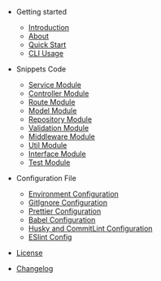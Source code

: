 - Getting started

  - [Introduction](getting-started/introduction.md)
  - [About](getting-started/about.md)
  - [Quick Start](getting-started/quick-start.md)
  - [CLI Usage](getting-started/cli-usage.md)

- Snippets Code

  - [Service Module](snippets-code/service-module.md)
  - [Controller Module](snippets-code/controller-module.md)
  - [Route Module](snippets-code/route-module.md)
  - [Model Module](snippets-code/model-module.md)
  - [Repository Module](snippets-code/repository-module.md)
  - [Validation Module](snippets-code/validation-module.md)
  - [Middleware Module](snippets-code/middleware-module.md)
  - [Util Module](snippets-code/util-module.md)
  - [Interface Module](snippets-code/interface-module.md)
  - [Test Module](snippets-code/test-module.md)

- Configuration File

  - [Environment Configuration](configuration-files/environment-config.md)
  - [GitIgnore Configuration](configuration-files/gitignore-config.md)
  - [Prettier Configuration](configuration-files/prettierr-config.md)
  - [Babel Configuration](configuration-files/babel-config.md)
  - [Husky and CommitLint Configuration](configuration-files/commitlint-config.md)
  - [ESlint Config](configuration-files/eslint-config.md)

- [License](documentation-files/license.md)
- [Changelog](documentation-files/changelog.md)
